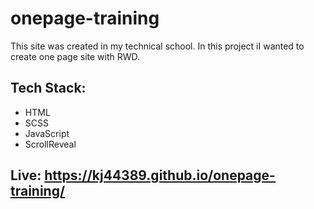 # onepage-training
This site was created in my technical school. In this project iI wanted to create one page site with RWD. 

## Tech Stack:
- HTML
- SCSS
- JavaScript
- ScrollReveal

## Live: https://kj44389.github.io/onepage-training/
